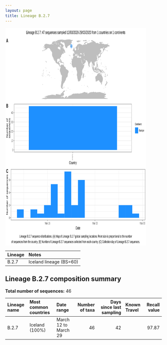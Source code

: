 ```yaml
---
layout: page
title: Lineage B.2.7
---
```




<img src="../assets/images/B.2.7.svg" alt="B.2.7 lineage summary figure" width="90%" height="700px" />


| Lineage | Notes |
|:-----|:-----|
| B.2.7 | Iceland lineage (BS=60) |

<h2>Lineage B.2.7 composition summary </h2>

<strong>Total number of sequences:</strong> 46

| Lineage name | Most common countries | Date range | Number of taxa |  Days since last sampling | Known Travel | Recall value |
|:-----|:-----|:-------|-------:|-------:|:---------|--------:|
| B.2.7 | Iceland (100%) | March 12 to March 29 | 46 | 42 |  | 97.87 |
